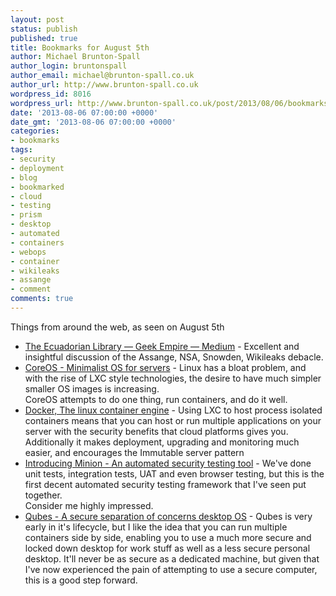```yaml
---
layout: post
status: publish
published: true
title: Bookmarks for August 5th
author: Michael Brunton-Spall
author_login: bruntonspall
author_email: michael@brunton-spall.co.uk
author_url: http://www.brunton-spall.co.uk
wordpress_id: 8016
wordpress_url: http://www.brunton-spall.co.uk/post/2013/08/06/bookmarks-for-august-5th/
date: '2013-08-06 07:00:00 +0000'
date_gmt: '2013-08-06 07:00:00 +0000'
categories:
- bookmarks
tags:
- security
- deployment
- blog
- bookmarked
- cloud
- testing
- prism
- desktop
- automated
- containers
- webops
- container
- wikileaks
- assange
- comment
comments: true
---
```

<p>Things from around the web, as seen on August 5th</p>
<ul>
<li><a href="https://medium.com/geek-empire-1/a1ebd2b4a0e5">The Ecuadorian Library &mdash; Geek Empire &mdash; Medium</a> - Excellent and insightful discussion of the Assange, NSA, Snowden, Wikileaks debacle.</li>
<li><a href="http://coreos.com/">CoreOS - Minimalist OS for servers</a> - Linux has a bloat problem, and with the rise of LXC style technologies, the desire to have much simpler smaller OS images is increasing.<br />
CoreOS attempts to do one thing, run containers, and do it well.</li>
<li><a href="http://www.docker.io/">Docker, The linux container engine</a> - Using LXC to host process isolated containers means that you can host or run multiple applications on your server with the security benefits that cloud platforms gives you.<br />
Additionally it makes deployment, upgrading and monitoring much easier, and encourages the Immutable server pattern</li>
<li><a href="https://blog.mozilla.org/security/2013/07/30/introducing-minion/">Introducing Minion - An automated security testing tool</a> - We&#039;ve done unit tests, integration tests, UAT and even browser testing, but this is the first decent automated security testing framework that I&#039;ve seen put together.<br />
Consider me highly impressed.</li>
<li><a href="http://qubes-os.org/trac">Qubes - A secure separation of concerns desktop OS</a> - Qubes is very early in it&#039;s lifecycle, but I like the idea that you can run multiple containers side by side, enabling you to use a much more secure and locked down desktop for work stuff as well as a less secure personal desktop.  It&#039;ll never be as secure as a dedicated machine, but given that I&#039;ve now experienced the pain of attempting to use a secure computer, this is a good step forward.</li>
</ul>
